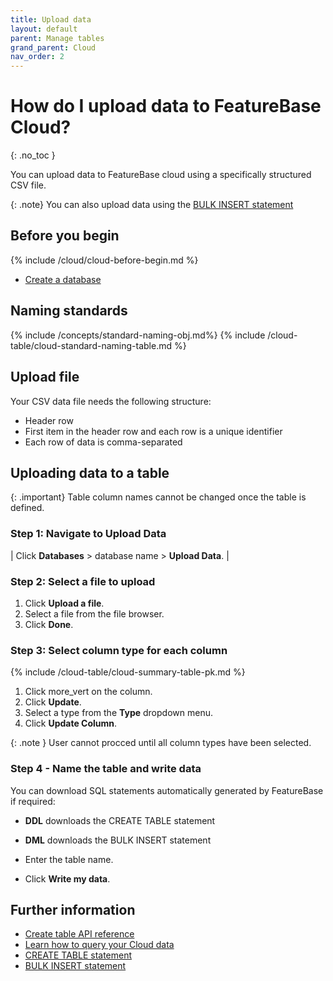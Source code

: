 ```yaml
---
title: Upload data
layout: default
parent: Manage tables
grand_parent: Cloud
nav_order: 2
---
```


# How do I upload data to FeatureBase Cloud?

{: .no_toc }

You can upload data to FeatureBase cloud using a specifically structured CSV file.

{: .note}
You can also upload data using the [BULK INSERT statement](/docs/sql-guide/statements/statement-insert-bulk)

## Before you begin

{% include /cloud/cloud-before-begin.md %}

- [Create a database](/docs/cloud/cloud-databases/cloud-db-create)

## Naming standards

{% include /concepts/standard-naming-obj.md%}
{% include /cloud-table/cloud-standard-naming-table.md %}

## Upload file

Your CSV data file needs the following structure:

- Header row
- First item in the header row and each row is a unique identifier
- Each row of data is comma-separated

## Uploading data to a table

{: .important}
Table column names cannot be changed once the table is defined.

### Step 1: Navigate to Upload Data

| Click **Databases** > database name > **Upload Data**. |

### Step 2: Select a file to upload

1. Click **Upload a file**.
2. Select a file from the file browser.
3. Click **Done**.

### Step 3: Select column type for each column

{% include /cloud-table/cloud-summary-table-pk.md %}

1. Click <span class="material-icons md-18">more_vert</span> on the column.
2. Click **Update**.
3. Select a type from the **Type** dropdown menu.
4. Click **Update Column**.

{: .note }
User cannot procced until all column types have been selected.

### Step 4 - Name the table and write data

You can download SQL statements automatically generated by FeatureBase if required:
* **DDL** downloads the CREATE TABLE statement
* **DML** downloads the BULK INSERT statement

* Enter the table name.
* Click **Write my data**.

## Further information

- [Create table API reference](https://api-docs-featurebase-cloud.redoc.ly/latest#operation/createTable)
- [Learn how to query your Cloud data](/docs/cloud/cloud-query/cloud-query-data)
- [CREATE TABLE statement](/docs/sql-guide/statements/statement-table-create)
- [BULK INSERT statement](/docs/sql-guide/statements/statement-insert-bulk)